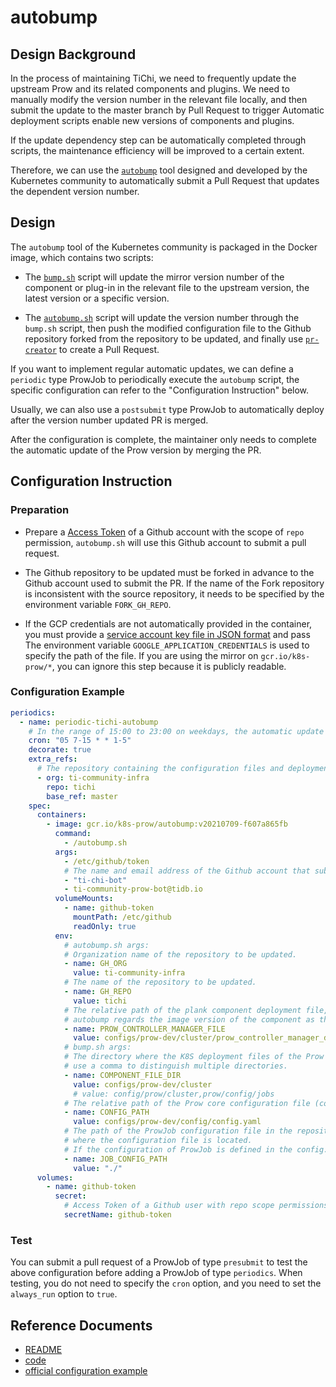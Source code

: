 # autobump

## Design Background

In the process of maintaining TiChi, we need to frequently update the upstream Prow and its related components and plugins. We need to manually modify the version number in the relevant file locally, and then submit the update to the master branch by Pull Request to trigger Automatic deployment scripts enable new versions of components and plugins. 

If the update dependency step can be automatically completed through scripts, the maintenance efficiency will be improved to a certain extent.

Therefore, we can use the [`autobump`](https://github.com/kubernetes/test-infra/tree/master/prow/cmd/autobump) tool designed and developed by the Kubernetes community to automatically submit a Pull Request that updates the dependent version number.
## Design

The `autobump` tool of the Kubernetes community is packaged in the Docker image, which contains two scripts:

- The [`bump.sh`](https://github.com/kubernetes/test-infra/blob/master/prow/cmd/autobump/bump.sh) script will update the mirror version number of the component or plug-in in the relevant file to the upstream version, the latest version or a specific version.

- The [`autobump.sh`](https://github.com/kubernetes/test-infra/blob/master/prow/cmd/autobump/autobump.sh) script will update the version number through the `bump.sh` script, then push the modified configuration file to the Github repository forked from the repository to be updated, and finally use [`pr-creator`](https://github.com/kubernetes/test-infra/tree/master/robots/pr-creator) to create a Pull Request.

If you want to implement regular automatic updates, we can define a `periodic` type ProwJob to periodically execute the `autobump` script, the specific configuration can refer to the "Configuration Instruction" below.

Usually, we can also use a `postsubmit` type ProwJob to automatically deploy after the version number updated PR is merged.

After the configuration is complete, the maintainer only needs to complete the automatic update of the Prow version by merging the PR.

## Configuration Instruction

### Preparation

- Prepare a [Access Token](https://github.com/settings/tokens) of a Github account with the scope of `repo` permission, `autobump.sh` will use this Github account to submit a pull request.

- The Github repository to be updated must be forked in advance to the Github account used to submit the PR. If the name of the Fork repository is inconsistent with the source repository, it needs to be specified by the environment variable `FORK_GH_REPO`.

- If the GCP credentials are not automatically provided in the container, you must provide a [service account key file in JSON format](https://cloud.google.com/iam/docs/creating-managing-service-account-keys) and pass The environment variable `GOOGLE_APPLICATION_CREDENTIALS` is used to specify the path of the file. If you are using the mirror on `gcr.io/k8s-prow/*`, you can ignore this step because it is publicly readable.

### Configuration Example

```yaml
periodics:
  - name: periodic-tichi-autobump
    # In the range of 15:00 to 23:00 on weekdays, the automatic update check is performed at the 5th minute of each hour. (In UTC+8 timezone)
    cron: "05 7-15 * * 1-5"
    decorate: true
    extra_refs:
      # The repository containing the configuration files and deployment files of the Prow instance (The repository that needs to be automatically updated).
      - org: ti-community-infra
        repo: tichi
        base_ref: master
    spec:
      containers:
        - image: gcr.io/k8s-prow/autobump:v20210709-f607a865fb
          command:
            - /autobump.sh
          args:
            - /etc/github/token
            # The name and email address of the Github account that submitted the PR.
            - "ti-chi-bot"
            - ti-community-prow-bot@tidb.io
          volumeMounts:
            - name: github-token
              mountPath: /etc/github
              readOnly: true
          env:
            # autobump.sh args:
            # Organization name of the repository to be updated.
            - name: GH_ORG
              value: ti-community-infra
            # The name of the repository to be updated.
            - name: GH_REPO
              value: tichi
            # The relative path of the plank component deployment file, 
            # autobump regards the image version of the component as the current version (old version).
            - name: PROW_CONTROLLER_MANAGER_FILE
              value: configs/prow-dev/cluster/prow_controller_manager_deployment.yaml
            # bump.sh args:
            # The directory where the K8S deployment files of the Prow component are located,
            # use a comma to distinguish multiple directories.
            - name: COMPONENT_FILE_DIR
              value: configs/prow-dev/cluster
              # value: config/prow/cluster,prow/config/jobs
            # The relative path of the Prow core configuration file (config.yaml).
            - name: CONFIG_PATH
              value: configs/prow-dev/config/config.yaml
            # The path of the ProwJob configuration file in the repository or the path of the directory 
            # where the configuration file is located. 
            # If the configuration of ProwJob is defined in the config.yaml file, the configuration can be ignored.
            - name: JOB_CONFIG_PATH
              value: "./"
      volumes:
        - name: github-token
          secret:
            # Access Token of a Github user with repo scope permissions.
            secretName: github-token
```
### Test

You can submit a pull request of a ProwJob of type `presubmit` to test the above configuration before adding a ProwJob of type `periodics`. When testing, you do not need to specify the `cron` option, and you need to set the `always_run` option to `true`.

## Reference Documents

- [README](https://github.com/kubernetes/test-infra/blob/master/prow/cmd/autobump/README.md)
- [code](https://github.com/kubernetes/test-infra/tree/master/prow/cmd/autobump)
- [official configuration example](https://github.com/kubernetes/test-infra/blob/master/prow/cmd/autobump/example-periodic.yaml)